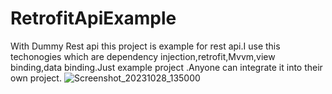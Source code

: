 # RetrofitApiExample
With Dummy Rest api this project is example for rest api.I use this techonogies which are dependency injection,retrofit,Mvvm,view binding,data binding.Just example project .Anyone can integrate it into their own project. 
![Screenshot_20231028_135000](https://github.com/MustafaSertac/RetrofitApiExample/assets/46023127/fccad14a-eae7-4d6a-be7c-78a677d2fddc)
